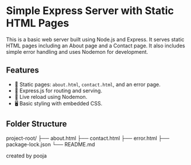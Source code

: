 # Simple Express Server with Static HTML Pages

This is a basic web server built using Node.js and Express. It serves static HTML pages including an About page and a Contact page. It also includes simple error handling and uses Nodemon for development.

## Features

- 📄 Static pages: `about.html`, `contact.html`, and an error page.
- 🚀 Express.js for routing and serving.
- 🔁 Live reload using Nodemon.
- 🖥 Basic styling with embedded CSS.

## Folder Structure

project-root/
├── about.html
├── contact.html
├── error.html
├── package-lock.json
└── README.md

created by pooja
